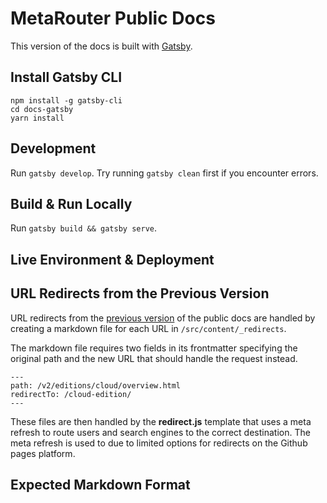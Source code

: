 # MetaRouter Public Docs

This version of the docs is built with [Gatsby](https://www.gatsbyjs.org/).

## Install Gatsby CLI

```
npm install -g gatsby-cli
cd docs-gatsby
yarn install
```

## Development

Run `gatsby develop`. Try running `gatsby clean` first if you encounter errors.

## Build & Run Locally

Run `gatsby build && gatsby serve`.

## Live Environment & Deployment

## URL Redirects from the Previous Version

URL redirects from the [previous version](https://gitlab.com/metarouter/documentation) of the public docs are handled by creating a markdown file for each URL in `/src/content/_redirects`.

The markdown file requires two fields in its frontmatter specifying the original path and the new URL that should handle the request instead.

```
---
path: /v2/editions/cloud/overview.html
redirectTo: /cloud-edition/
---
```

These files are then handled by the **redirect.js** template that uses a meta refresh to route users and search engines to the correct destination. The meta refresh is used to due to limited options for redirects on the Github pages platform.

## Expected Markdown Format

